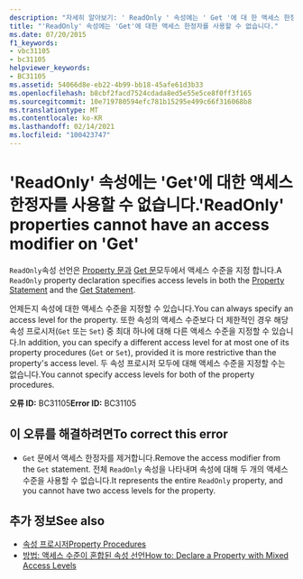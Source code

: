 ```yaml
---
description: "자세히 알아보기: ' ReadOnly ' 속성에는 ' Get '에 대 한 액세스 한정자를 사용할 수 없습니다."
title: "'ReadOnly' 속성에는 'Get'에 대한 액세스 한정자를 사용할 수 없습니다."
ms.date: 07/20/2015
f1_keywords:
- vbc31105
- bc31105
helpviewer_keywords:
- BC31105
ms.assetid: 54066d8e-eb22-4b99-bb18-45afe61d3b33
ms.openlocfilehash: b8cbf2facd7524cdada8ed5e55e5ce8f0ff3f165
ms.sourcegitcommit: 10e719780594efc781b15295e499c66f316068b8
ms.translationtype: MT
ms.contentlocale: ko-KR
ms.lasthandoff: 02/14/2021
ms.locfileid: "100423747"
---
```

# <a name="readonly-properties-cannot-have-an-access-modifier-on-get"></a><span data-ttu-id="c4b13-103">'ReadOnly' 속성에는 'Get'에 대한 액세스 한정자를 사용할 수 없습니다.</span><span class="sxs-lookup"><span data-stu-id="c4b13-103">'ReadOnly' properties cannot have an access modifier on 'Get'</span></span>

<span data-ttu-id="c4b13-104">`ReadOnly`속성 선언은 [Property 문과](../language-reference/statements/property-statement.md) [Get 문](../language-reference/statements/get-statement.md)모두에서 액세스 수준을 지정 합니다.</span><span class="sxs-lookup"><span data-stu-id="c4b13-104">A `ReadOnly` property declaration specifies access levels in both the [Property Statement](../language-reference/statements/property-statement.md) and the [Get Statement](../language-reference/statements/get-statement.md).</span></span>  
  
 <span data-ttu-id="c4b13-105">언제든지 속성에 대한 액세스 수준을 지정할 수 있습니다.</span><span class="sxs-lookup"><span data-stu-id="c4b13-105">You can always specify an access level for the property.</span></span> <span data-ttu-id="c4b13-106">또한 속성의 액세스 수준보다 더 제한적인 경우 해당 속성 프로시저(`Get` 또는 `Set`) 중 최대 하나에 대해 다른 액세스 수준을 지정할 수 있습니다.</span><span class="sxs-lookup"><span data-stu-id="c4b13-106">In addition, you can specify a different access level for at most one of its property procedures (`Get` or `Set`), provided it is more restrictive than the property's access level.</span></span> <span data-ttu-id="c4b13-107">두 속성 프로시저 모두에 대해 액세스 수준을 지정할 수는 없습니다.</span><span class="sxs-lookup"><span data-stu-id="c4b13-107">You cannot specify access levels for both of the property procedures.</span></span>  
  
 <span data-ttu-id="c4b13-108">**오류 ID:** BC31105</span><span class="sxs-lookup"><span data-stu-id="c4b13-108">**Error ID:** BC31105</span></span>  
  
## <a name="to-correct-this-error"></a><span data-ttu-id="c4b13-109">이 오류를 해결하려면</span><span class="sxs-lookup"><span data-stu-id="c4b13-109">To correct this error</span></span>  
  
- <span data-ttu-id="c4b13-110">`Get` 문에서 액세스 한정자를 제거합니다.</span><span class="sxs-lookup"><span data-stu-id="c4b13-110">Remove the access modifier from the `Get` statement.</span></span> <span data-ttu-id="c4b13-111">전체 `ReadOnly` 속성을 나타내며 속성에 대해 두 개의 액세스 수준을 사용할 수 없습니다.</span><span class="sxs-lookup"><span data-stu-id="c4b13-111">It represents the entire `ReadOnly` property, and you cannot have two access levels for the property.</span></span>  
  
## <a name="see-also"></a><span data-ttu-id="c4b13-112">추가 정보</span><span class="sxs-lookup"><span data-stu-id="c4b13-112">See also</span></span>

- [<span data-ttu-id="c4b13-113">속성 프로시저</span><span class="sxs-lookup"><span data-stu-id="c4b13-113">Property Procedures</span></span>](../programming-guide/language-features/procedures/property-procedures.md)
- [<span data-ttu-id="c4b13-114">방법: 액세스 수준이 혼합된 속성 선언</span><span class="sxs-lookup"><span data-stu-id="c4b13-114">How to: Declare a Property with Mixed Access Levels</span></span>](../programming-guide/language-features/procedures/how-to-declare-a-property-with-mixed-access-levels.md)
